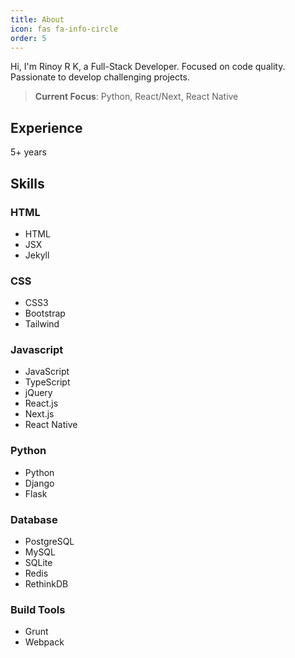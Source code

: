 ```yaml
---
title: About
icon: fas fa-info-circle
order: 5
---
```



Hi, I'm Rinoy R K, a Full-Stack Developer. Focused on code quality. Passionate to develop challenging projects.

> **Current Focus**: Python, React/Next, React Native

## Experience

5+ years

## Skills

### HTML

- HTML
- JSX
- Jekyll

### CSS

- CSS3
- Bootstrap
- Tailwind

### Javascript

- JavaScript
- TypeScript
- jQuery
- React.js
- Next.js
- React Native

### Python

- Python
- Django
- Flask

### Database

- PostgreSQL
- MySQL
- SQLite
- Redis
- RethinkDB

### Build Tools

- Grunt
- Webpack

